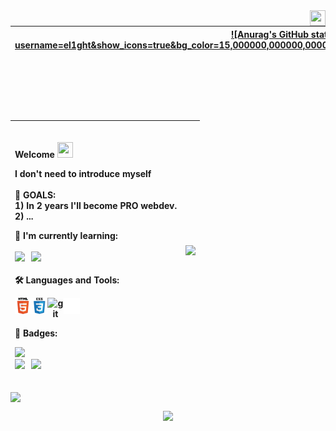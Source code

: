 <img align="right" src="https://media0.giphy.com/media/Em64Jw9P39F2o/giphy.gif?cid=ecf05e47f1mmzgmtvklqcdq2ebevpaeybr6yt54ricmgqeif&rid=giphy.gif&ct=g" width="25px" height="25px">

| [![Anurag's GitHub stats](https://github-readme-stats.vercel.app/api?username=el1ght&show_icons=true&bg_color=15,000000,000000,000000,F0A500,000000&icon_color=F0A500&title_color=F9B208&hide_border=true&custom_title=I'm S)](https://github.com/anuraghazra/github-readme-stats) <p></p> <br> <p><img align="center" src="https://github-readme-streak-stats.herokuapp.com?user=el1ght&theme=neon-dark&background=000000&stroke=FFBE00&ring=FFCF00&fire=FFCF00&currStreakNum=FFAE02&sideNums=FFB600&currStreakLabel=FFB600&sideLabels=FFCF00&dates=9F5D03&border=000000" alt="el1ght" /></p> | <a href="https://media0.giphy.com/media/141aLGiPlL7A502ycJ/giphy.gif?cid=790b7611437b1ee945dec401a3d944072875448dfebbf648&rid=giphy.gif&ct=g"><img align="center" src="https://media0.giphy.com/media/141aLGiPlL7A502ycJ/giphy.gif?cid=790b7611437b1ee945dec401a3d944072875448dfebbf648&rid=giphy.gif&ct=g" /></a> | 
| ------------- | ------------- |


| <br><p align="left">Welcome <img src="https://qpluspicture.oss-cn-beijing.aliyuncs.com/6LjjQA/Hi.gif" width="25px" height="25px"></p><p align="left">I don't need to introduce myself <br><br>🎯 GOALS: <br> 1) In 2 years I'll become PRO webdev.<br>2) ... <br></p><p align="left">:page_with_curl: I'm currently learning: <br><br><a href="https://img.shields.io/badge/javascript-%23323330.svg?style=for-the-badge&logo=javascript"><img src="https://img.shields.io/badge/javascript-%23323330.svg?style=for-the-badge&logo=javascript"></a>⠀󠀠󠀠󠀠󠀠<a href="https://img.shields.io/badge/vuejs-%2335495e.svg?style=for-the-badge&logo=vuedotjs"><img src="https://img.shields.io/badge/vuejs-%2335495e.svg?style=for-the-badge&logo=vuedotjs"></a><br><br>🛠 Languages and Tools:</p><a href="https://www.w3.org/html/" target="_blank"><img align="left" alt="HTML5" width="26px" src="https://raw.githubusercontent.com/github/explore/80688e429a7d4ef2fca1e82350fe8e3517d3494d/topics/html/html.png" /></a><a href="https://www.w3schools.com/css/" target="_blank"><img align="left" alt="CSS3" width="26px" src="https://raw.githubusercontent.com/github/explore/80688e429a7d4ef2fca1e82350fe8e3517d3494d/topics/css/css.png" /></a><a href="https://git-scm.com/" target="_blank"><img align="left" alt="git" width="26px" src="https://www.vectorlogo.zone/logos/git-scm/git-scm-icon.svg"/></a><img align="left" alt="GitHub" width="26px" src="https://github.com/Aakarsh-B/trying-repos/blob/master/github.svg" /><br><br><p align="left"><p align="left">📛 Badges: </p><p align="left"><a href="https://img.shields.io/github/stars/el1ght/el1ght?color=goldenrod&style=for-the-badge"><img src="https://img.shields.io/github/stars/el1ght/el1ght?color=goldenrod&style=for-the-badge"></a>⠀󠀠󠀠󠀠󠀠<br><a href="https://img.shields.io/github/last-commit/el1ght/el1ght?color=goldenrod&style=for-the-badge"><img src="https://img.shields.io/github/last-commit/el1ght/el1ght?color=goldenrod&style=for-the-badge"></a>⠀<a href="https://api.visitorbadge.io/api/VisitorHit?user=el1ght&repo=el1ght&countColor=goldenrod&style=for-the-badge"><img src="https://api.visitorbadge.io/api/VisitorHit?user=el1ghtf&repo=el1ght&countColor=goldenrod&style=for-the-badge"></a></p> | <a href="https://media4.giphy.com/media/8oPkn7Hl79J6g/giphy.gif?cid=ecf05e47mfp70mgprs2at9ifvrkn0fkln8ez52p07dcre0m8&rid=giphy.gif&ct=g"><img width="500px" src="https://media4.giphy.com/media/8oPkn7Hl79J6g/giphy.gif?cid=ecf05e47mfp70mgprs2at9ifvrkn0fkln8ez52p07dcre0m8&rid=giphy.gif&ct=g" /></a> |
| ------------- | ------------- |

<a href="https://activity-graph.herokuapp.com/graph?username=el1ght&bg_color=000000&color=FFCF00&line=FFAE02&point=ffffff&area=true&hide_border=true"><img align="center" src="https://activity-graph.herokuapp.com/graph?username=el1ght&bg_color=000000&color=FFAE02&line=FFAE02&point=ffffff&area=true&hide_border=true" /></a>

<p align="center"><a href="https://github.com/ryo-ma/github-profile-trophy"><img src="https://github-profile-trophy.vercel.app/?username=el1ght&theme=juicyfresh&no-bg=true&no-frame=true"></a></p>
